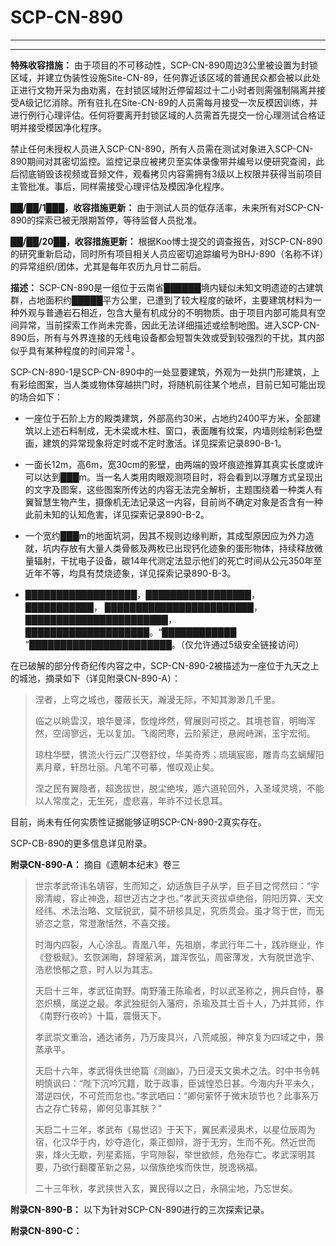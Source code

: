 # SCP-CN-890



---



---

**特殊收容措施：** 由于项目的不可移动性，SCP-CN-890周边3公里被设置为封锁区域，并建立伪装性设施Site-CN-89，任何靠近该区域的普通民众都会被以此处正进行文物开采为由劝离，在封锁区域附近停留超过十二小时者则需强制隔离并接受A级记忆消除。所有驻扎在Site-CN-89的人员需每月接受一次反模因训练，并进行例行心理评估。任何将要离开封锁区域的人员需首先提交一份心理测试合格证明并接受模因净化程序。

禁止任何未授权人员进入SCP-CN-890，所有人员需在测试对象进入SCP-CN-890期间对其密切监控。监控记录应被拷贝至实体录像带并编号以便研究查阅，此后彻底销毁该视频或音频文件，观看拷贝内容需拥有3级以上权限并获得当前项目主管批准。事后，同样需接受心理评估及模因净化程序。

**██/██/1███，收容措施更新：** 由于测试人员的低存活率，未来所有对SCP-CN-890的探索已被无限期暂停，等待监督人员批准。

**██/██/20██，收容措施更新：** 根据Koo博士提交的调查报告，对SCP-CN-890的研究重新启动，同时所有项目相关人员应密切追踪编号为BHJ-890（名称不详）的异常组织/团体，尤其是每年农历九月廿二前后。

**描述：** SCP-CN-890是一组位于云南省██████境内疑似未知文明遗迹的古建筑群，占地面积约█████平方公里，已遭到了较大程度的破坏，主要建筑材料为一种外观与普通岩石相近，包含大量有机成分的不明物质。由于项目内部可能具有空间异常，当前探索工作尚未完善，因此无法详细描述或绘制地图。进入SCP-CN-890后，所有与外界连接的无线电设备都会短暂失效或受到较强烈的干扰，其内部似乎具有某种程度的时间异常<sup class='footnoteref'>
 <a shape='rect' class='footnoteref' id='footnoteref-1' href='javascript:;' onclick='WIKIDOT.page.utils.scrollToReference(&apos;footnote-1&apos;)'>1</a>
</sup>。


SCP-CN-890-1是SCP-CN-890中的一处显要建筑，外观为一处拱门形建筑，上有彩绘图案，当人类或物体穿越拱门时，将随机前往某个地点，目前已知可能出现的场合如下：

- 一座位于石阶上方的殿类建筑，外部高约30米，占地约2400平方米，全部建筑以上述石料制成，无木梁或木柱、窗口，表面雕有纹案，内墙则绘制彩色壁画，建筑的异常现象将定时或不定时激活。详见探索记录890-B-1。

- 一面长12m，高6m，宽30cm的影壁，由两端的毁坏痕迹推算其真实长度或许可以达到███m。当一名人类用肉眼观测项目时，将会看到以浮雕方式呈现出的文字及图案，这些图案所传达的内容无法完全解析，主题围绕着一种类人有翼智慧生物产生，摄像机无法记录这一内容，目前尚不确定对象是否含有一种此前未知的认知危害，详见探索记录890-B-2。

- 一个宽约███m的地面坑洞，因其不规则边缘判断，其成型原因应为外力造就，坑内存放有大量人类骨骸及两枚已出现钙化迹象的蛋形物体，持续释放微量辐射，干扰电子设备，碳14年代测定法显示他们的死亡时间从公元350年至近年不等，均具有焚烧迹象，详见探索记录890-B-3。

- ██████████████████，█████████████████， ███████████， ████████████████████████， ███████████████████████，████████████████████。“████████████ ”███████████████████████。（仅允许通过5级安全链接访问）

在已破解的部分传奇纪传内容之中，SCP-CN-890-2被描述为一座位于九天之上的城池，摘录如下（详见附录CN-890-A）：


> 涅者，上穹之城也，覆蔽长天，瀚漫无际，不知其渺渺几千里。
> 
> 临之以眺雲汉，琅华曼泽，恢煌烨然，臂展则可揽之。其境苍窅，明晦浑然，空阔寥远，无以复加。飞阁罔寒，云阶萦迂，悬阙峙渊，玉宇宏彻。
> 
> 琼柱华壁，镌流火行云广汉卷舒纹，华美奇秀；琉璃宸廊，雕青鸟玄螭耀阳素月章，轩昂壮丽。凡笔不可摹，惟叹观止矣。
> 
> 涅之民有翼隐者，超逸拔世，脱尘绝埃，遁六道轮回外，入圣域灵境，不能以人常度之，无生死，虚悲喜，年祚不过长息耳。
> 

目前，尚未有任何实质性证据能够证明SCP-CN-890-2真实存在。

SCP-CB-890的更多信息详见附录。

**附录CN-890-A：** 摘自《遗朝本纪末》卷三


> 世宗孝武帝讳名靖容，生而知之，幼适族巨子从学，巨子目之愕然曰：“宇廓清峻，容止神逸，超世迈古之才也。”孝武天资拔卓绝俗，阴阳历算、天文经纬、术法治略、文赋锐武，莫不研核具足，究质贯会。虽才驾于世，而无骄恣之意，常澄澈恬然，不喜交接。
> 
> 时海内四裂，人心涂乱。青凰八年，先祖崩，孝武行年二十，践祚继业，作《登极赋》。玄恢渊晦，辞理萦涡，雄浑恢弘，周密薄发，大有脱世逸宇、浩悲愤郁之意，时人以为其志。
> 
> 天启十三年，孝武征南野。南野藩王陈瑜者，时以武圣称之，拥兵自恃，暴恣炽横，属逆之最。孝武独挺剑入藩府，杀瑜及其士百十人，乃并其师，作《南野行夜吟》十篇，震慑天下。
> 
> 孝武崇文重治，通达诸务，乃万废具兴，八荒咸服，神京复为四域之中，景蒸承平。
> 
> 天启十六年，孝武得佚世绝篇《测幽》，乃日浸天文奥术之法。时中书令韩明慎讽曰：“陛下沉吟冗籍，耽于政事，臣诚惶恐日甚。今海内升平未久，潜逆四伏，不可荒而怠也。”孝武哂曰：“卿何萦怀于微末琐节也？此事系万古之存亡转易，卿何见事其肤？”
> 
> 天启二十三年，孝武布《易世诏》于天下，翼民素浸奥术，以星位辰周为宿，化汉华于内，妙夺造化，乘正御辩，游于无穷，生而不死。然近世而来，烽火无歇，列星紊摇，宇穹隙裂，举世欲倾，危殆存亡。孝武深明其要，乃欲行翻覆革新之易，以偕族绝埃而佚世，脱逸祸福。
> 
> 二十三年秋，孝武挟世入玄，翼民得以之日，永隔尘地，乃忘世矣。
> 

**附录CN-890-B：** 以下为针对SCP-CN-890进行的三次探索记录。




**附录CN-890-C：** 


